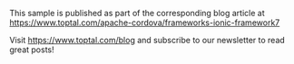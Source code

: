 This sample is published as part of the corresponding blog article at https://www.toptal.com/apache-cordova/frameworks-ionic-framework7

Visit https://www.toptal.com/blog and subscribe to our newsletter to read great posts!
